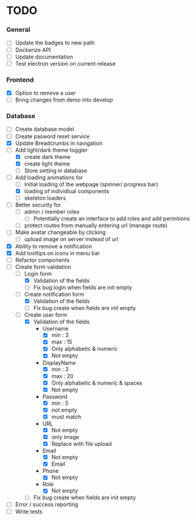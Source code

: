 # TODO

### General

- [ ] Update the badges to new path
- [ ] Dockerize API
- [ ] Update documentation
- [ ] Test electron version on current release

### Frontend

- [x] Option to remove a user
- [ ] Bring changes from demo into develop

### Database

- [ ] Create database model
- [ ] Create pasword reset service
- [x] Update Breadcrumbs in navigation
- [ ] Add light/dark theme toggler
  - [x] create dark theme
  - [x] create light theme
  - [ ] Store setting in database
- [ ] Add loading animations for
  - [ ] Initial loading of the webpage (spinner/ progress bar)
  - [x] loading of individiual components
  - [ ] skeleton loaders
- [ ] Better security for
  - [ ] admin / member roles
    - [ ] Potentially create an interface to add roles and add permitions
  - [ ] protect routes from manually entering url (manage route)
- [ ] Make avatar changeable by clicking
  - [ ] upload image on server instead of url
- [x] Ability to remove a notification
- [x] Add tooltips on icons in menu bar
- [ ] Refactor components
- [ ] Create form validation
  - [ ] Login form
    - [x] Validation of the fields
    - [ ] Fix bug login when fields are init empty
  - [ ] Create notification form
    - [x] Validation of the fields
    - [ ] Fix bug create when fields are init empty
  - [ ] Create user form
    - [x] Validation of the fields
      - Username
        - [x] min : 3
        - [x] max : 15
        - [x] Only alphabetic & numeric
        - [x] Not empty
      - DisplayName
        - [x] min : 3
        - [x] max : 20
        - [x] Only alphabetic & numeric & spaces
        - [x] Not empty
      - Password
        - [x] min : 5
        - [x] not empty
        - [x] must match
      - URL
        - [x] Not empty
        - [x] only image
        - [x] Replace with file upload
      - Email
        - [x] Not empty
        - [x] Email
      - Phone
        - [x] Not empty
      - Role
        - [x] Not empty
    - [ ] Fix bug create when fields are init empty
- [ ] Error / success reporting
- [ ] Write tests
